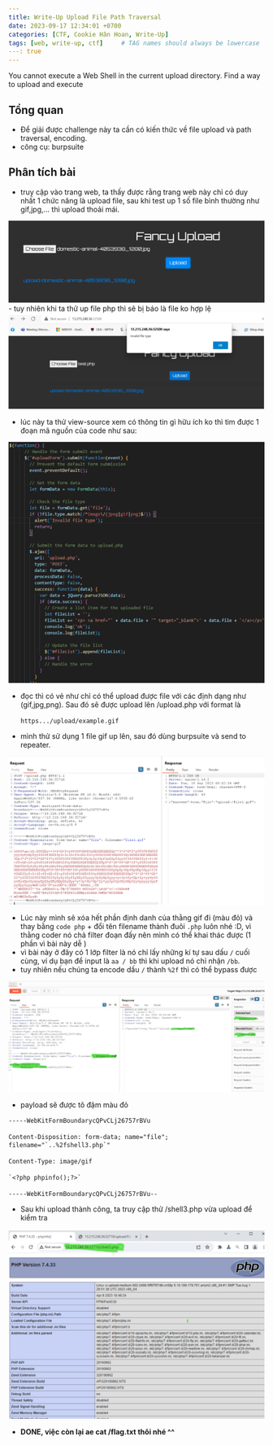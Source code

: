 ```yaml
---
title: Write-Up Upload File Path Traversal
date: 2023-09-17 12:34:01 +0700
categories: [CTF, Cookie Hân Hoan, Write-Up]
tags: [web, write-up, ctf]     # TAG names should always be lowercase
---: true
---
```

You cannot execute a Web Shell in the current upload directory. Find a way to upload and execute

## Tổng quan

- Để giải được challenge này ta cần có kiến thức về file upload và path traversal, encoding.
- công cụ: burpsuite

## Phân tích bài

- truy cập vào trang web, ta thấy được rằng trang web này chỉ có duy nhất 1 chức năng là upload file, sau khi test up 1 số file bình thường như gif,jpg,... thì upload thoải mái.

<img src="/assets/writeup/cookie/Upload File Path Traversal/0.png">
- tuy nhiên khi ta thử up file php thì sẽ bị báo là file ko hợp lệ

<img src="/assets/writeup/cookie/Upload File Path Traversal/1.png">

- lúc này ta thử view-source xem có thông tin gì hữu ích ko thì tìm được 1 đoạn mã nguồn của code như sau:

<img src="/assets/writeup/cookie/Upload File Path Traversal/2.png">

- đọc thì có vẻ như chỉ có thể upload được file với các định dạng như (gif,jpg,png). Sau đó sẽ được upload lên /upload.php với format là
    
    `https.../upload/example.gif`
    
- mình thử sử dụng 1 file gif up lên, sau đó dùng burpsuite và send to repeater.

<img src="/assets/writeup/cookie/Upload File Path Traversal/3.png">

- Lúc này mình sẽ xóa hết phần định danh của thằng gif đi (màu đỏ) và thay bằng `code php` + đổi tên filename thành đuôi `.php` luôn nhé :D, vì thằng coder nó chả filter đoạn đấy nên mình có thể khai thác được (1 phần vì bài này dễ )
- vì bài này ở đây có 1 lớp filter là nó chỉ lấy những kí tự sau dấu `/` cuối cùng, ví dụ bạn để input là `aa / bb` thì khi upload nó chỉ nhận `/bb`.
- tuy nhiên nếu chúng ta encode dấu `/` thành `%2f` thì có thể bypass được

<img src="/assets/writeup/cookie/Upload File Path Traversal/4.png">

- payload sẽ được tô đậm màu đỏ

```visual-basic
-----WebKitFormBoundarycQPvCLj26757rBVu

Content-Disposition: form-data; name="file"; filename="`..%2fshell3.php`"

Content-Type: image/gif

`<?php phpinfo();?>`

-----WebKitFormBoundarycQPvCLj26757rBVu--
```

- Sau khi upload thành công, ta truy cập thử /shell3.php vừa upload để kiểm tra

<img src="/assets/writeup/cookie/Upload File Path Traversal/5.png">

- **DONE, việc còn lại ae cat /flag.txt thôi nhé ^^**
